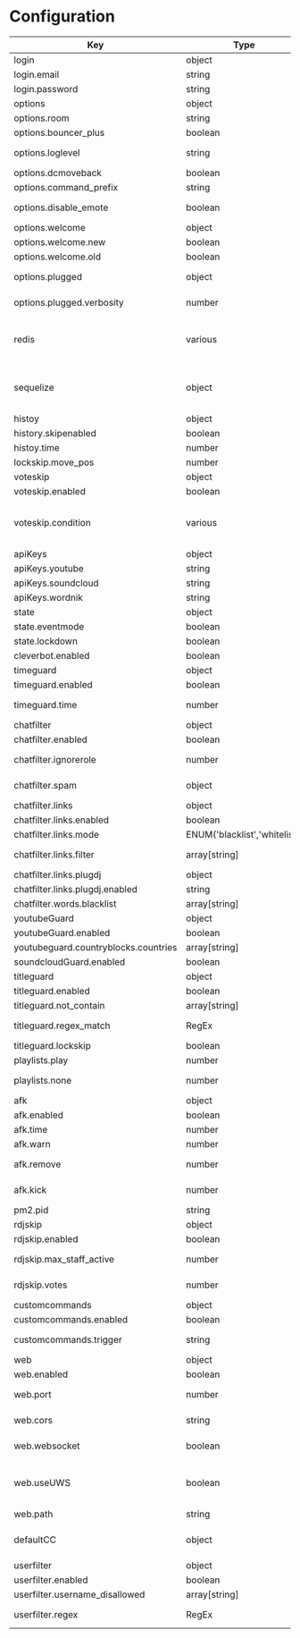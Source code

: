 # Configuration


|Key|Type|Description|
|---|---|---|
|login|object|Credentianls to login to plug.dj|
|login.email|string|E-Mail-Address to login|
|login.password|string|Password to login|
|options|object|Some general settings for the bot|
|options.room|string|The room to join|
|options.bouncer_plus|boolean|Default setting for Bouncer+|
|options.loglevel|string|Sets the bot's loglevel. Defaults to INFO, use DEBUG to for extended output|
|options.dcmoveback|boolean|Default setting for DCMoveBack|
|options.command_prefix|string|Sets the commandprefix, defaults to !|
|options.disable_emote|boolean|Sets if the bot should automatically delete all /me-messages from non-staff|
|options.welcome|object|welcome settings|
|options.welcome.new|boolean|Sets if the bot should welcome new users|
|options.welcome.old|boolean|Sets if the bot should welcome old users|
|options.plugged|object|Some settings for plugged, the underlying module to connect to plug.dj|
|options.plugged.verbosity|number|Sets plugged verbosity, defaults to 1, set it higher to get more messages|
|redis|various|Settings to connect to redis, pass a redis-url, or an object containing at least a host-value. To set port/db/password, just add these properties to the object|
|sequelize|object|Settings to connect to an SQL-database, refer to http://docs.sequelizejs.com/en/latest/docs/getting-started/#setting-up-a-connection for the properties|
|histoy|object|History settings|
|history.skipenabled|boolean|Sets default value for historyskip|
|histoy.time|number|Sets the time in minutes a song stays on the history|
|lockskip.move_pos|number|Sets the default position for lockskip|
|voteskip|object|Settings for voteskip|
|voteskip.enabled|boolean|Sets the default value for VoteSkip|
|voteskip.condition|various|Number for a fixed number of mehs, function to decide based on a custom function or object with min/max/ratio properties to decide when to skip a song based on votes|
|apiKeys|object|Contains some keys to access various apis|
|apiKeys.youtube|string|Contains an apiKey for the youTube data api|
|apiKeys.soundcloud|string|Contains an apiKey for soundcloud|
|apiKeys.wordnik|string|Contains an apiKey for wordnik|
|state|object|Contains some state-settings for the bot|
|state.eventmode|boolean|Sets the default value for eventmode|
|state.lockdown|boolean|Sets the default value for lockdown|
|cleverbot.enabled|boolean|Sets the default value for cleverbot|
|timeguard|object|Contains some settings for timeguard|
|timeguard.enabled|boolean|Sets the default value for timeguard|
|timeguard.time|number|Sets the maximum songlength before the timeguard skips|
|chatfilter|object|Settings for the chatfilter|
|chatfilter.enabled|boolean|The default value for chatfilter|
|chatfilter.ignorerole|number|Minimum role to ignore chatfilters. Defaults to 1 (resident-dj)|
|chatfilter.spam|object|Settings for the aggresivity of the chatfilter, ONLY EDIT IF YOU KNOW WHAT YOU ARE DOING|
|chatfilter.links|object|Settings for blocking links|
|chatfilter.links.enabled|boolean|Default value for the link filter|
|chatfilter.links.mode|ENUM('blacklist','whitelist')|Sets the mode for the linkfilter|
|chatfilter.links.filter|array[string]|Sets the filter for links. Put whitelisted/blacklisted hosts here (without http:///https://)|
|chatfilter.links.plugdj|object|Config for the plug.dj-link blocker|
|chatfilter.links.plugdj.enabled|string|Sets the plug.dj-link blocker|
|chatfilter.words.blacklist|array[string]|Sets blacklisted words|
|youtubeGuard|object|Settings for youtubeGuard|
|youtubeGuard.enabled|boolean|The default value for youtubeGuard|
|youtubeguard.countryblocks.countries|array[string]|Countries all songs have to be available in|
|soundcloudGuard.enabled|boolean|Sets the default value for soundcloudGuard|
|titleguard|object|settings for titleguard|
|titleguard.enabled|boolean|Sets the default value for titleguard|
|titleguard.not_contain|array[string]|Words titles are forbidden to contain|
|titleguard.regex_match|RegEx|Regular expression to test against. Set to null to disable this|
|titleguard.lockskip|boolean|Enables lockskip if titleguard is triggerd|
|playlists.play|number|A playlist-id for the bot to play when in the waitlist|
|playlists.none|number|A playlist-id for the bot to activate when not in waitlist to avoid being acidentially added|
|afk|object|Settings for the afk-function|
|afk.enabled|boolean|Sets the default value for afk|
|afk.time|number|Sets the maximum afk time in seconds|
|afk.warn|number|Sets the time between warnings in seconds|
|afk.remove|number|Sets the tme after a warning before the user is removed from the waitlist|
|afk.kick|number|Sets the amount of removes before the user is kicked|
|pm2.pid|string|Sets the pm2-processid to rstart the bot|
|rdjskip|object|Settings for rdjskip|
|rdjskip.enabled|boolean|Sets the default value for rdjskip|
|rdjskip.max_staff_active|number|Sets the amount of active staff (bouncer and higher) before rdjskip is disabled|
|rdjskip.votes|number|Sets the mumber of required votes before a song is skipped|
|customcommands|object|Settings for customcommands|
|customcommands.enabled|boolean|Sets the default value for customcommands|
|customcommands.trigger|string|Sets the trigger (prefix) for customcommands. should be diffrent to the commandtrigger|
|web|object|Settings for the json-api|
|web.enabled|boolean|Sets the default value for web|
|web.port|number|Sets the port to listen on. Set it to null if you want to use the exported express app as middleware|
|web.cors|string|Sets the value for the 'access-control-allow-origin'-header|
|web.websocket|boolean|Enables a simple websocket-server to broadcast realtime-updates|
|web.useUWS|boolean|Enable this to use a more performant websocket-library which requires a c++-compiler on you machine. Disable it, if your bot throws an error at startup concerning uWebsocket|
|web.path|string|the path the api runs under|
|defaultCC|object|Contains multiple objects with default customcommands, see config.example.js for their properties|
|userfilter|object|Settings for the userfilter|
|userfilter.enabled|boolean|Enables the userfilter|
|userfilter.username_disallowed|array[string]|array of disallowed usernames|
|userfilter.regex|RegEx|RegEx to test usernames. Triggers the filter when a match is found. Set to null to disable|

